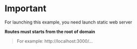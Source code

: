 # Important

For launching this example, you need launch static web server

**Routes must starts from the root of domain**

> For example: http://localhost:3000/...
